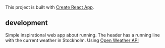 This project is built with [Create React App](https://github.com/facebook/create-react-app).

## development
Simple inspirational web app about running. The header has a running line with the current weather in Stockholm.
Using [Open Weather API](https://openweathermap.org/api)
